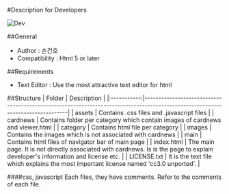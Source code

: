 #Description for Developers

![Dev](https://navy10-of-ten-points.github.io/ten-points/images/for_developer.jpg)

##General
* Author : 손건호
* Compatibility : Html 5 or later

##Requirements
* Text Editor : Use the most attractive text editor for html

##Structure
|    Folder   | Description                                                                                                                    |
|:-----------:|--------------------------------------------------------------------------------------------------------------------------------|
|    assets   | Contains .css files and .javascript files                                                                                      |
|   cardnews  | Contains folder per category which contain images of cardnews and viewer.html                                                  |
| category    | Contains html file per category                                                                                                |
|    images   | Contains the images which is not associated with cardnews                                                                      |
|     main    | Contains html files of navigator bar of main page                                                                              |
|  index.html | The main page. It is not directly associated with cardnews. Is is the page to explain developer's information and license etc. |
| LICENSE.txt | It is the text file which explains the most important license named 'cc3.0 unported'.                                          |

####css, javascript
Each files, they have comments. Refer to the comments of each file.